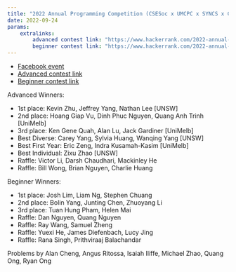 ```yaml
---
title: "2022 Annual Programming Competition (CSESoc x UMCPC x SYNCS x CISSA x CPMSoc x UWA PCS)"
date: 2022-09-24
params:
    extralinks:
        advanced contest link: "https://www.hackerrank.com/2022-annual-programming-competition-division-a"
        beginner contest link: "https://www.hackerrank.com/2022-annual-programming-competition-division-b"
---
```


- [Facebook event](https://www.facebook.com/events/839336007056056)
- [Advanced contest link](https://www.hackerrank.com/2022-annual-programming-competition-division-a)
- [Beginner contest link](https://www.hackerrank.com/2022-annual-programming-competition-division-b)

Advanced Winners:
    
- 1st place: Kevin Zhu, Jeffrey Yang, Nathan Lee [UNSW]
- 2nd place: Hoang Giap Vu, Dinh Phuc Nguyen, Quang Anh Trinh [UniMelb]
- 3rd place: Ken Gene Quah, Alan Lu, Jack Gardiner [UniMelb]
- Best Diverse: Carey Yang, Sylvia Huang, Wanqing Yang [UNSW]
- Best First Year: Eric Zeng, Indra Kusamah-Kasim [UniMelb]
- Best Individual: Zixu Zhao [UNSW]
- Raffle: Victor Li, Darsh Chaudhari, Mackinley He
- Raffle: Bill Wong, Brian Nguyen, Charlie Huang

Beginner Winners:
    
- 1st place: Josh Lim, Liam Ng, Stephen Chuang
- 2nd place: Bolin Yang, Junting Chen, Zhuoyang Li
- 3rd place: Tuan Hung Pham, Helen Mai
- Raffle: Dan Nguyen, Quang Nguyen
- Raffle: Ray Wang, Samuel Zheng
- Raffle: Yuexi He, James Diefenbach, Lucy Jing
- Raffle: Rana Singh, Prithviraaj Balachandar

Problems by Alan Cheng, Angus Ritossa, Isaiah Iliffe, Michael Zhao, Quang Ong, Ryan Ong
